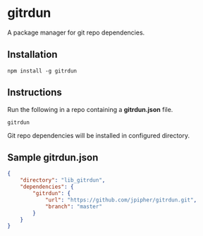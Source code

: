 # gitrdun #

A package manager for git repo dependencies.

## Installation ##


```
npm install -g gitrdun
```

## Instructions ##

Run the following in a repo containing a **gitrdun.json** file. 

```
gitrdun
```

Git repo dependencies will be installed in configured directory.

## Sample gitrdun.json ##

```json
{
    "directory": "lib_gitrdun",
    "dependencies": {
        "gitrdun": {
            "url": "https://github.com/jpipher/gitrdun.git",
            "branch": "master"
        }
    }
}
```